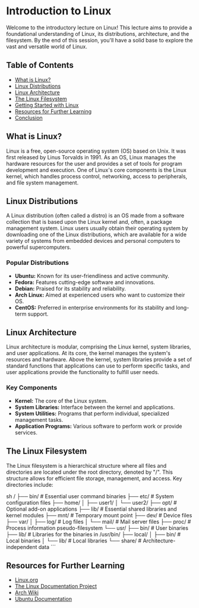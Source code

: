 # Introduction to Linux

Welcome to the introductory lecture on Linux! This lecture aims to provide a foundational understanding of Linux, its distributions, architecture, and the filesystem. By the end of this session, you'll have a solid base to explore the vast and versatile world of Linux.

## Table of Contents

- [What is Linux?](#what-is-linux)
- [Linux Distributions](#linux-distributions)
- [Linux Architecture](#linux-architecture)
- [The Linux Filesystem](#the-linux-filesystem)
- [Getting Started with Linux](#getting-started-with-linux)
- [Resources for Further Learning](#resources-for-further-learning)
- [Conclusion](#conclusion)

## What is Linux?

Linux is a free, open-source operating system (OS) based on Unix. It was first released by Linus Torvalds in 1991. As an OS, Linux manages the hardware resources for the user and provides a set of tools for program development and execution. One of Linux's core components is the Linux kernel, which handles process control, networking, access to peripherals, and file system management.

## Linux Distributions

A Linux distribution (often called a distro) is an OS made from a software collection that is based upon the Linux kernel and, often, a package management system. Linux users usually obtain their operating system by downloading one of the Linux distributions, which are available for a wide variety of systems from embedded devices and personal computers to powerful supercomputers.

### Popular Distributions

- **Ubuntu:** Known for its user-friendliness and active community.
- **Fedora:** Features cutting-edge software and innovations.
- **Debian:** Praised for its stability and reliability.
- **Arch Linux:** Aimed at experienced users who want to customize their OS.
- **CentOS:** Preferred in enterprise environments for its stability and long-term support.

## Linux Architecture

Linux architecture is modular, comprising the Linux kernel, system libraries, and user applications. At its core, the kernel manages the system's resources and hardware. Above the kernel, system libraries provide a set of standard functions that applications can use to perform specific tasks, and user applications provide the functionality to fulfill user needs.

### Key Components

- **Kernel:** The core of the Linux system.
- **System Libraries:** Interface between the kernel and applications.
- **System Utilities:** Programs that perform individual, specialized management tasks.
- **Application Programs:** Various software to perform work or provide services.

## The Linux Filesystem

The Linux filesystem is a hierarchical structure where all files and directories are located under the root directory, denoted by "/". This structure allows for efficient file storage, management, and access. Key directories include:

sh
/
├── bin/               # Essential user command binaries
├── etc/               # System configuration files
├── home/
│   ├── user1/
│   └── user2/
├── opt/               # Optional add-on applications
├── lib/               # Essential shared libraries and kernel modules
├── mnt/               # Temporary mount point
├── dev/               # Device files
├── var/
│   ├── log/           # Log files
│   └── mail/          # Mail server files
├── proc/              # Process information pseudo-filesystem
└── usr/
    ├── bin/           # User binaries
    ├── lib/           # Libraries for the binaries in /usr/bin/
    ├── local/
    │   ├── bin/       # Local binaries
    │   └── lib/       # Local libraries
    └── share/         # Architecture-independent data
´´´

## Resources for Further Learning

- [Linux.org](https://linux.org/)
- [The Linux Documentation Project](https://www.tldp.org/)
- [Arch Wiki](https://wiki.archlinux.org/)
- [Ubuntu Documentation](https://ubuntu.com/tutorials)
